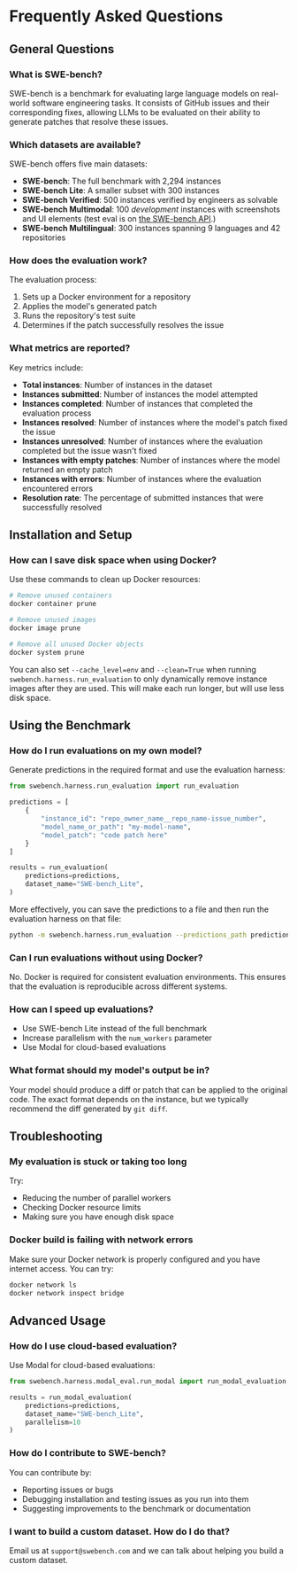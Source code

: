 # Frequently Asked Questions

## General Questions

### What is SWE-bench?

SWE-bench is a benchmark for evaluating large language models on real-world software engineering tasks. It consists of GitHub issues and their corresponding fixes, allowing LLMs to be evaluated on their ability to generate patches that resolve these issues.

### Which datasets are available?

SWE-bench offers five main datasets:

- **SWE-bench**: The full benchmark with 2,294 instances
- **SWE-bench Lite**: A smaller subset with 300 instances
- **SWE-bench Verified**: 500 instances verified by engineers as solvable
- **SWE-bench Multimodal**: 100 _development_ instances with screenshots and UI elements (test eval is on [the SWE-bench API](https://www.swe-bench.com/sb-cli).)
- **SWE-bench Multilingual**: 300 instances spanning 9 languages and 42 repositories

### How does the evaluation work?

The evaluation process:
1. Sets up a Docker environment for a repository
2. Applies the model's generated patch
3. Runs the repository's test suite
4. Determines if the patch successfully resolves the issue

### What metrics are reported?

Key metrics include:
- **Total instances**: Number of instances in the dataset
- **Instances submitted**: Number of instances the model attempted
- **Instances completed**: Number of instances that completed the evaluation process
- **Instances resolved**: Number of instances where the model's patch fixed the issue
- **Instances unresolved**: Number of instances where the evaluation completed but the issue wasn't fixed
- **Instances with empty patches**: Number of instances where the model returned an empty patch
- **Instances with errors**: Number of instances where the evaluation encountered errors
- **Resolution rate**: The percentage of submitted instances that were successfully resolved


## Installation and Setup

### How can I save disk space when using Docker?

Use these commands to clean up Docker resources:
```bash
# Remove unused containers
docker container prune

# Remove unused images
docker image prune

# Remove all unused Docker objects
docker system prune
```

You can also set `--cache_level=env` and `--clean=True` when running `swebench.harness.run_evaluation` to only dynamically remove instance images after they are used. This will make each run longer, but will use less disk space.

## Using the Benchmark

### How do I run evaluations on my own model?

Generate predictions in the required format and use the evaluation harness:
```python
from swebench.harness.run_evaluation import run_evaluation

predictions = [
    {
        "instance_id": "repo_owner_name__repo_name-issue_number",
        "model_name_or_path": "my-model-name",
        "model_patch": "code patch here"
    }
]

results = run_evaluation(
    predictions=predictions,
    dataset_name="SWE-bench_Lite",
)
```

More effectively, you can save the predictions to a file and then run the evaluation harness on that file:
```bash
python -m swebench.harness.run_evaluation --predictions_path predictions.jsonl
```

### Can I run evaluations without using Docker?

No. Docker is required for consistent evaluation environments. This ensures that the evaluation is reproducible across different systems.

### How can I speed up evaluations?

- Use SWE-bench Lite instead of the full benchmark
- Increase parallelism with the `num_workers` parameter
- Use Modal for cloud-based evaluations

### What format should my model's output be in?

Your model should produce a diff or patch that can be applied to the original code. The exact format depends on the instance, but we typically recommend the diff generated by `git diff`.

## Troubleshooting

### My evaluation is stuck or taking too long

Try:
- Reducing the number of parallel workers
- Checking Docker resource limits
- Making sure you have enough disk space

### Docker build is failing with network errors

Make sure your Docker network is properly configured and you have internet access. You can try:
```bash
docker network ls
docker network inspect bridge
```

## Advanced Usage

### How do I use cloud-based evaluation?

Use Modal for cloud-based evaluations:
```python
from swebench.harness.modal_eval.run_modal import run_modal_evaluation

results = run_modal_evaluation(
    predictions=predictions,
    dataset_name="SWE-bench_Lite",
    parallelism=10
)
```

### How do I contribute to SWE-bench?

You can contribute by:
- Reporting issues or bugs
- Debugging installation and testing issues as you run into them
- Suggesting improvements to the benchmark or documentation

### I want to build a custom dataset. How do I do that?

Email us at `support@swebench.com` and we can talk about helping you build a custom dataset.
